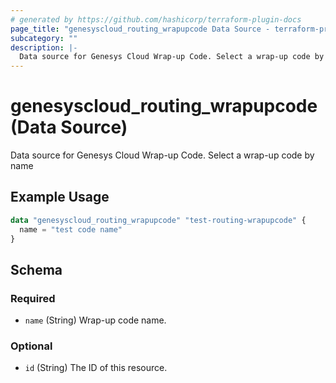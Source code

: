 ```yaml
---
# generated by https://github.com/hashicorp/terraform-plugin-docs
page_title: "genesyscloud_routing_wrapupcode Data Source - terraform-provider-genesyscloud"
subcategory: ""
description: |-
  Data source for Genesys Cloud Wrap-up Code. Select a wrap-up code by name
---
```


# genesyscloud_routing_wrapupcode (Data Source)

Data source for Genesys Cloud Wrap-up Code. Select a wrap-up code by name

## Example Usage

```terraform
data "genesyscloud_routing_wrapupcode" "test-routing-wrapupcode" {
  name = "test code name"
}
```

<!-- schema generated by tfplugindocs -->
## Schema

### Required

- `name` (String) Wrap-up code name.

### Optional

- `id` (String) The ID of this resource.


